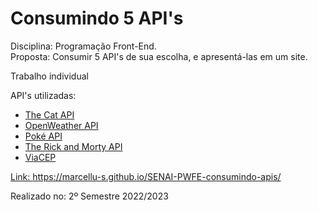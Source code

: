# Consumindo 5 API's
Disciplina: Programação Front-End.<br>
Proposta: Consumir 5 API's de sua escolha, e apresentá-las em um site.<br>

Trabalho individual

API's utilizadas:
<ul>
    <li><a href='https://thecatapi.com'>The Cat API</li>
    <li><a href='https://openweathermap.org'>OpenWeather API</li>
    <li><a href='https://pokeapi.co'>Poké API</li>
    <li><a href='https://rickandmortyapi.com'>The Rick and Morty API</li>
    <li><a href='https://viacep.com.br'>ViaCEP</li>
</ul>

Link: https://marcellu-s.github.io/SENAI-PWFE-consumindo-apis/

Realizado no: 2º Semestre 2022/2023
